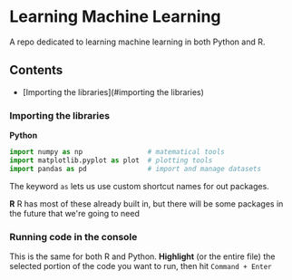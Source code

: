 # Learning Machine Learning
A repo dedicated to learning machine learning in both Python and R.

## Contents
- [Importing the libraries](#importing the libraries)

### Importing the libraries
**Python**  

```Python
import numpy as np                # matematical tools
import matplotlib.pyplot as plot  # plotting tools 
import pandas as pd               # import and manage datasets
```

The keyword `as` lets us use custom shortcut names for out packages.

**R**
R has most of these already built in, but there will be some packages in the future that we're going to need

### Running code in the console
This is the same for both R and Python. **Highlight** (or the entire file) the selected portion of 
the code you want to run, then hit `Command + Enter`

